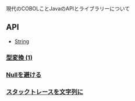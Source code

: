 
現代のCOBOLことJavaのAPIとライブラリーについて

## API
* [String](#/programming.java.api.string)

### [型変換 (1)](#/programming.java.api.convert)

### [Nullを避ける](#/programming.java.null)

### [スタックトレースを文字列に](#/programming.java.cookbook.stacktrace)
